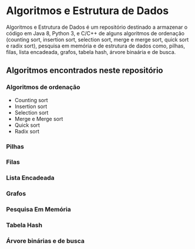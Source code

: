 # Algoritmos e Estrutura de Dados

Algoritmos e Estrutura de Dados é um repositório destinado a armazenar o código em Java 8, Python 3, e C/C++ de alguns algoritmos de ordenação (counting sort, insertion sort, selection sort, merge e merge sort, quick sort e radix sort), pesquisa em memória e de estrutura de dados como, pilhas, filas, lista encadeada, grafos, tabela hash, árvore binaária e de busca.

## Algoritmos encontrados neste repositório

### Algoritmos de ordenação
- Counting sort
- Insertion sort
- Selection sort
- Merge e Merge sort
- Quick sort
- Radix sort
### Pilhas
###  Filas 
### Lista Encadeada
### Grafos
### Pesquisa Em Memória
### Tabela Hash
### Árvore binárias e de busca


